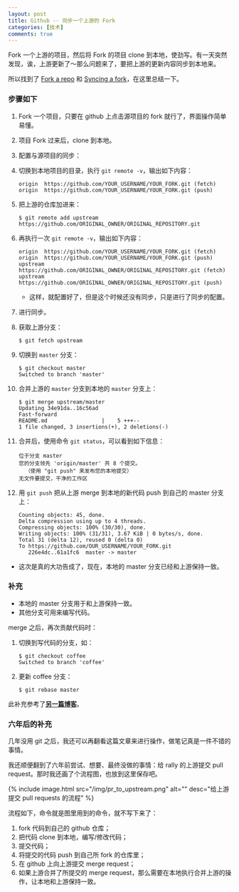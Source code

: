 ```yaml
---
layout: post
title: Github -- 同步一个上游的 Fork
categories: [技术]
comments: true
---
```


Fork 一个上游的项目，然后将 Fork 的项目 clone 到本地，使劲写。有一天突然发现，诶，上游更新了～那么问题来了，要把上游的更新内容同步到本地来。

<!--more-->

所以找到了 [Fork a repo](https://help.github.com/articles/fork-a-repo/) 和 [Syncing a fork](https://help.github.com/articles/syncing-a-fork/)，在这里总结一下。

### 步骤如下

1. Fork 一个项目，只要在 github 上点击源项目的 fork 就行了，界面操作简单易懂。
1. 项目 Fork 过来后，clone 到本地。
1. 配置与源项目的同步：
  1. 切换到本地项目的目录，执行 `git remote -v`，输出如下内容：
    
        ~~~
        origin  https://github.com/YOUR_USERNAME/YOUR_FORK.git (fetch)
        origin  https://github.com/YOUR_USERNAME/YOUR_FORK.git (push)
        ~~~
    
  1. 把上游的仓库加进来：

        ~~~
        $ git remote add upstream https://github.com/ORIGINAL_OWNER/ORIGINAL_REPOSITORY.git
        ~~~
    
  1. 再执行一次 `git remote -v`，输出如下内容：

        ~~~
        origin  https://github.com/YOUR_USERNAME/YOUR_FORK.git (fetch)
        origin  https://github.com/YOUR_USERNAME/YOUR_FORK.git (push)
        upstream	https://github.com/ORIGINAL_OWNER/ORIGINAL_REPOSITORY.git (fetch)
        upstream	https://github.com/ORIGINAL_OWNER/ORIGINAL_REPOSITORY.git (push)
        ~~~
      * 这样，就配置好了，但是这个时候还没有同步，只是进行了同步的配置。

1. 进行同步。

  1. 获取上游分支：

        ~~~
        $ git fetch upstream
        ~~~

  1. 切换到 `master` 分支：

        ~~~
        $ git checkout master
        Switched to branch 'master'
        ~~~

  1. 合并上游的 `master` 分支到本地的 `master` 分支上：

        ~~~
        $ git merge upstream/master
        Updating 34e91da..16c56ad
        Fast-forward
        README.md                 |    5 +++--
        1 file changed, 3 insertions(+), 2 deletions(-)
        ~~~

1. 合并后，使用命令 `git status`，可以看到如下信息：

      ~~~
      位于分支 master
      您的分支领先 'origin/master' 共 8 个提交。
        （使用 "git push" 来发布您的本地提交）
      无文件要提交，干净的工作区
      ~~~

1. 用 `git push` 把从上游 merge 到本地的新代码 push 到自己的 master 分支上：

      ~~~
      Counting objects: 45, done.
      Delta compression using up to 4 threads.
      Compressing objects: 100% (30/30), done.
      Writing objects: 100% (31/31), 3.67 KiB | 0 bytes/s, done.
      Total 31 (delta 12), reused 0 (delta 0)
      To https://github.com/OUR_USERNAME/YOUR_FORK.git
         226e4dc..61a1fc6  master -> master
      ~~~


* 这次是真的大功告成了，现在，本地的 master 分支已经和上游保持一致。

### 补充

* 本地的 master 分支用于和上游保持一致。
* 其他分支可用来编写代码。

merge 之后，再次贡献代码时：

1. 切换到写代码的分支，如：

    ~~~
    $ git checkout coffee
    Switched to branch 'coffee'
    ~~~

1. 更新 coffee 分支：

    ~~~
    $ git rebase master
    ~~~

此补充参考了[**另一篇博客**](http://blog.blkart.org/?p=333)。

### 六年后的补充

几年没用 git 之后，我还可以再翻看这篇文章来进行操作，做笔记真是一件不错的事情。

我还顺便翻到了六年前尝试、想要、最终没做的事情：给 rally 的上游提交 pull request。那时我还画了个流程图，也放到这里保存吧。

{% include image.html src="/img/pr_to_upstream.png" alt="" desc="给上游提交 pull requests 的流程" %}

流程如下，命令就是图里用到的命令，就不写下来了：

1. fork 代码到自己的 github 仓库；
1. 把代码 clone 到本地，编写/修改代码；
1. 提交代码；
1. 将提交的代码 push 到自己所 fork 的仓库里；
1. 在 github 上向上游提交 merge request；
1. 如果上游合并了所提交的 merge request，那么需要在本地执行合并上游的操作，让本地和上游保持一致。
